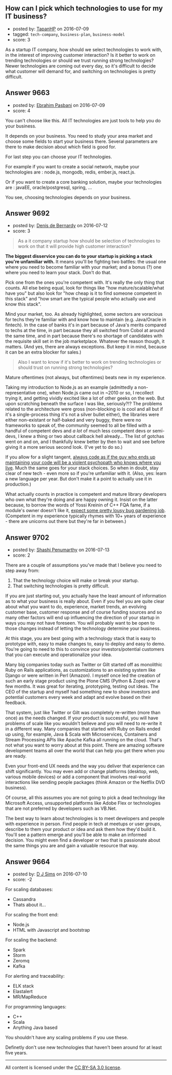 ## How can I pick which technologies to use for my IT business?

- posted by: [TapanHP](https://stackexchange.com/users/7167579/tapanhp) on 2016-07-09
- tagged: `tech-company`, `business-plan`, `business-model`
- score: 3

<p>As a startup IT company, how should we select technologies to work with, in the interest of improving customer interaction? Is it better to work on trending technologies or should we trust running strong technologies? Newer technologies are coming out every day, so it's difficult to decide what customer will demand for, and switching on technologies is pretty difficult.</p>



## Answer 9663

- posted by: [Ebrahim Pasbani](https://stackexchange.com/users/460651/ebrahim-pasbani) on 2016-07-09
- score: 4

<p>You can't choose like this. All IT technologies are just tools to help you do your business. </p>

<p>It depends on your business. You need to study your area market and choose some fields to start your business there. Several parameters are there to make decision about which field is good for.</p>

<p>For last step you can choose your IT technologies. </p>

<p>For example if you want to create a social network, maybe your technologies are : node.js, mongodb, redis, ember.js, react.js.</p>

<p>Or if you want to create a core banking solution, maybe your technologies are : javaEE, oracle/postgresql, spring, ...</p>

<p>You see, choosing technologies depends on your business. </p>



## Answer 9692

- posted by: [Denis de Bernardy](https://stackexchange.com/users/182468/denis-de-bernardy) on 2016-07-12
- score: 3

<blockquote>
  <p>As a it company startup how should be selection of technologies to work on that it will provide high customer interaction?</p>
</blockquote>

<p><strong>The biggest disservice you can do to your startup is picking a stack you're unfamiliar with.</strong> It means you'll be fighting two battles: the usual one where you need to become familiar with your market; and a bonus (?) one where you need to learn your stack. Don't do that.</p>

<p>Pick one from the ones you're competent with. It's really the only thing that counts. All else being equal, look for things like "how mature/scalable/what have you" but also look for "how cheap is it to find someone competent in this stack" and "how smart are the typical people who actually use and know this stack".</p>

<p>Mind your market, too. As already highlighted, some sectors are voracious for techs they're familiar with and know how to maintain (e.g. Java/Oracle in fintech). In the case of banks it's in part because of Java's merits compared to techs at the time, in part because they all switched from Cobol at around the same time, and in part because there's no shortage of candidates with the requisite skill set in the job marketplace. Whatever the reason though, it matters. (And yes, there are always exceptions. But keep it in mind, because it can be an extra blocker for sales.)</p>

<blockquote>
  <p>Also I want to know if it's better to work on trending technologies or should trust on running strong technologies?</p>
</blockquote>

<p>Mature oftentimes (not always, but oftentimes) beats new in my experience.</p>

<p>Taking my introduction to Node.js as an example (admittedly a non-representative one), when Node.js came out in ~2010 or so, I recollect trying it, and getting vividly excited like a lot of other geeks on the web. But upon scratching beneath the surface I was like, seriously?!? The problems related to the architecture were gross (non-blocking io is cool and all but if it's a single-process thing it's not a silver bullet either), the libraries were either non-existant or half-baked and very buggy, there were no frameworks to speak of, the community seemed to all be filled with a handful of competent devs and <em>a lot</em> of much less competent devs or semi-devs, I knew a thing or two about callback hell already... The list of gotchas went on and on, and I thankfully knew better by then to wait and see before giving it a more serious second look. (I've yet to do so.)</p>

<p>If you allow for a slight tangent, <a href="https://stackoverflow.com/q/876089/417194">always code as if the guy who ends up maintaining your code will be a violent psychopath who knows where you live</a>. Much the same goes for your stack choices. So when in doubt, stay clear of new tech - even more so if you're unfamiliar with it. (Also, yes: learn a new language per year. But don't make it a point to actually use it in production.)</p>

<p>What actually counts in practice is competent and mature library developers who own what they're doing and are happy owning it. Insist on the latter because, to borrow the words of Yossi Kreinin of C++ FQA fame, if a module's owner doesn't like it, <a href="http://yosefk.com/blog/redundancy-vs-dependencies-which-is-worse.html" rel="nofollow noreferrer">expect some pretty lousy bug gardening job</a>. (Competent in my experience typically rhymes with 10+ years of experience - there are unicorns out there but they're far in between.)</p>



## Answer 9702

- posted by: [Shashi Penumarthy](https://stackexchange.com/users/152747/shashi-penumarthy) on 2016-07-13
- score: 2

<p>There are a couple of assumptions you've made that I believe you need to step away from:</p>

<ol>
<li>That the technology choice will make or break your startup. </li>
<li>That switching technologies is pretty difficult.</li>
</ol>

<p>If you are just starting out, you actually have the least amount of information as to what your business is really about. Even if you feel you are quite clear about what you want to do, experience, market trends, an evolving customer base, customer response and of course funding sources and so many other factors will end up influencing the direction of your startup in ways you may not have foreseen. You will probably want to be open to those changes instead of letting the technology determine your business.</p>

<p>At this stage, you are best going with a technology stack that is easy to prototype with, easy to make changes to, easy to deploy and easy to demo. You're going to need to this to convince your investors/potential customers that you can execute and operationalize your idea.</p>

<p>Many big companies today such as Twitter or Gilt started off as monolithic Ruby on Rails applications, as customizations to an existing system like Django or were written in Perl (Amazon). I myself once led the creation of such an early stage product using the Plone CMS (Python &amp; Zope) over a few months. It was great for iterating, prototyping, testing out ideas. The CEO of the startup and myself had something new to show investors and potential customers every week and adapt and evolve based on their feedback.</p>

<p>That system, just like Twitter or Gilt was completely re-written (more than once) as the needs changed. If your product is successful, you will have problems of scale like you wouldn't believe and you will need to re-write it in a different way. Many companies that started with Ruby on Rails ended up using, for example, Java &amp; Scala with Microservices, Containers and Stream Processing APIs like Apache Kafka all running on the cloud. That's not what you want to worry about at this point. There are amazing software development teams all over the world that can help you get there when you are ready. </p>

<p>Even your front-end UX needs and the way you deliver that experience can shift significantly. You may even add or change platforms (desktop, web, various mobile devices) or add a component that involves real-world interactions like sending people packages (think Amazon or the Netflix DVD business).</p>

<p>Of course, all this assumes you are not going to pick a dead technology like Microsoft Access, unsupported platforms like Adobe Flex or technologies that are not preferred by developers such as VB.Net.</p>

<p>The best way to learn about technologies is to meet developers and people with experience in person. Find people in tech at meetups or user groups, describe to them your product or idea and ask them how they'd build it. You'll see a pattern emerge and you'll be able to make an informed decision. You might even find a developer or two that is passionate about the same things you are and gain a valuable resource that way.</p>



## Answer 9664

- posted by: [D J Sims](https://stackexchange.com/users/7242000/d-j-sims) on 2016-07-10
- score: -2

<p>For scaling databases:</p>

<ul>
<li>Cassandra</li>
<li>Thats about it...</li>
</ul>

<p>For scaling the front end:</p>

<ul>
<li>Node.js</li>
<li>HTML with Javascript and bootstrap</li>
</ul>

<p>For scaling the backend:</p>

<ul>
<li>Spark</li>
<li>Storm</li>
<li>Zeromq </li>
<li>Kafka</li>
</ul>

<p>For alerting and traceability:</p>

<ul>
<li>ELK stack</li>
<li>Elastalert</li>
<li>MR/MapReduce</li>
</ul>

<p>For programming languages:</p>

<ul>
<li>C++</li>
<li>Scala</li>
<li>Anything Java based</li>
</ul>

<p>You shouldn't have any scaling problems if you use these.</p>

<p>Definetly don't use new technologies that haven't been around for at least five years.</p>




---

All content is licensed under the [CC BY-SA 3.0 license](https://creativecommons.org/licenses/by-sa/3.0/).
